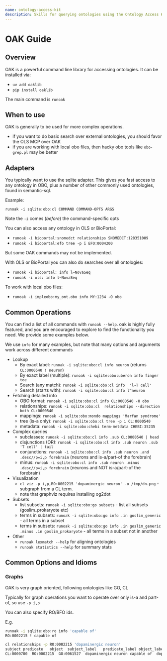 ```yaml
---
name: ontology-access-kit
description: Skills for querying ontologies using the Ontology Access Kit (OAK). This should only be used for complex ontology operations, for basic external ontology searching use the OLS MCP
---
```


# OAK Guide

## Overview

OAK is a powerful command line library for accessing ontologies. It can be installed via:

- `uv add oaklib`
- `pip install oaklib`

The main command is `runoak`

## When to use

OAK is generally to be used for more complex operations.

- if you want to do basic search over external ontologies, you should favor the OLS MCP over OAK
- if you are working with local obo files, then hacky obo tools like `obo-grep.pl` may be better

## Adapters

You typically want to use the sqlite adapter. This gives you fast access to any ontology in OBO, plus a number of other commonly used ontologies, found in semantic-sql.

Example:

`runoak -i sqlite:obo:cl COMMAND COMMAND-OPTS ARGS`

Note the `-i` comes (*before*) the command-specific opts

You can also access any ontology in OLS or BioPortal:

- `runoak -i bioportal:snomedct relationships SNOMEDCT:128351009`
- `runoak -i bioportal:efo tree -p i EFO:0004200`

But some OAK commands may not be implemented.

With OLS or BioPortal you can also do searches over all ontologies:

- `runoak -i bioportal: info l~NovaSeq`
- `runoak -i ols: info l~NovaSeq`

To work with local obo files:

- `runoak -i impleobo:my_ont.obo info MY:1234 -O obo`

## Common Operations

You can find a list of all commands with `runoak --help`. oak is highly fully featured, and you are encouraged to
explore to find the functionality you need. We provide some examples below.

We use `info` for many examples, but note that many options and arguments work across different commands

* Lookup
   * By exact label: `runoak -i sqlite:obo:cl info neuron` (returns `CL:0000540 ! neuron`)
   * By exact label (multiple): `runoak -i sqlite:obo:uberon info finger toe`
   * Search (any match): `runoak -i sqlite:obo:cl info  'l~T cell'`
   * Search (starts with): `runoak -i sqlite:obo:cl info l^neuron`
* Fetching detailed info
   * OBO format: `runoak -i sqlite:obo:cl info CL:0000540 -O obo`
   * relationships: `runoak -i sqlite:obo:cl  relationships --direction both CL:0000540`
   * mappings: `runoak -i sqlite:obo:mondo mappings 'Marfan syndrome'`
   * tree (is-a only): `runoak -i sqlite:obo:cl tree -p i CL:0000540`
   * metadata: `runoak -i sqlite:obo:chebi term-metdata CHEBI:35235`
* Complex queries
   * subclasses: `runoak -i sqlite:obo:cl info .sub CL:0000540 | head`
   * disjunctions (OR): `runoak -i sqlite:obo:cl info .sub neuron .sub 'T cell' | tail`
   * conjunctions: `runoak -i sqlite:obo:cl info .sub neuron .and .desc//p=i,p forebrain` (neurons and is-a/part-of the forebrain)
   * minus: `runoak -i sqlite:obo:cl info .sub neuron .minus .desc//p=i,p forebrain` (neurons and NOT is-a/part-of the forebrain)
* Visualization
   * `cl viz -p i,p,RO:0002215 'dopaminergic neuron' -o /tmp/dn.png` - subgraph from a CL term.
   * note that graphviz requires installing og2dot   
* Subsets
   * list subsets: `runoak -i sqlite:obo:go subsets` - list all subsets (goslim_prokaryote etc)
   * terms in subsets: `runoak -i sqlite:obo:go info .in goslim_generic` - all terms in a subset
   * terms in subsets: `runoak -i sqlite:obo:go info .in goslim_generic .minus .in goslim_prokaryote` - all terms in a subset not in another
* Other
   * `runoak lexmatch --help` for aligning ontologies
   * `runoak statistics --help` for summary stats
## Common Options and Idioms

### Graphs

OAK is very graph oriented, following ontologies like GO, CL

Typically for graph operations you want to operate over only is-a and part-of, so use `-p i,p`

You can also specify RO/BFO ids.

E.g.

```bash
runoak -i sqlite:obo:ro info 'capable of'
RO:0002215 ! capable of
```

```bash
cl relationships -p RO:0002215 'dopaminergic neuron'
subject	predicate	object	subject_label	predicate_label	object_label
CL:0000700	RO:0002215	GO:0061527	dopaminergic neuron	capable of	dopamine secretion, neurotransmission
```


